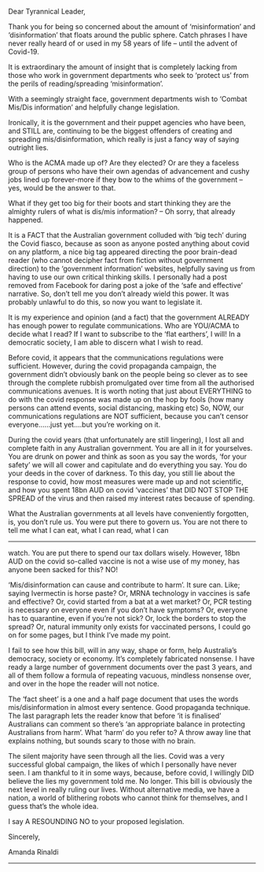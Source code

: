 Dear Tyrannical Leader,

Thank you for being so concerned about the amount of ‘misinformation’ and ‘disinformation’ that
floats around the public sphere. Catch phrases I have never really heard of or used in my 58 years of
life – until the advent of Covid-19.

It is extraordinary the amount of insight that is completely lacking from those who work in
government departments who seek to ‘protect us’ from the perils of reading/spreading
‘misinformation’.

With a seemingly straight face, government departments wish to ‘Combat Mis/Dis information’ and
helpfully change legislation.

Ironically, it is the government and their puppet agencies who have been, and STILL are, continuing
to be the biggest offenders of creating and spreading mis/disinformation, which really is just a fancy
way of saying outright lies.

Who is the ACMA made up of? Are they elected? Or are they a faceless group of persons who have
their own agendas of advancement and cushy jobs lined up forever-more if they bow to the whims
of the government – yes, would be the answer to that.

What if they get too big for their boots and start thinking they are the almighty rulers of what is
dis/mis information? – Oh sorry, that already happened.

It is a FACT that the Australian government colluded with ‘big tech’ during the Covid fiasco, because
as soon as anyone posted anything about covid on any platform, a nice big tag appeared directing
the poor brain-dead reader (who cannot decipher fact from fiction without government direction) to
the ‘government information’ websites, helpfully saving us from having to use our own critical
thinking skills. I personally had a post removed from Facebook for daring post a joke of the ‘safe and
effective’ narrative. So, don’t tell me you don’t already wield this power. It was probably unlawful to
do this, so now you want to legislate it.

It is my experience and opinion (and a fact) that the government ALREADY has enough power to
regulate communications. Who are YOU/ACMA to decide what I read? If I want to subscribe to the
‘flat earthers’, I will! In a democratic society, I am able to discern what I wish to read.

Before covid, it appears that the communications regulations were sufficient. However, during the
covid propaganda campaign, the government didn’t obviously bank on the people being so clever as
to see through the complete rubbish promulgated over time from all the authorised
communications avenues. It is worth noting that just about EVERYTHING to do with the covid
response was made up on the hop by fools (how many persons can attend events, social distancing,
masking etc) So, NOW, our communications regulations are NOT sufficient, because you can’t censor
everyone……just yet….but you’re working on it.

During the covid years (that unfortunately are still lingering), I lost all and complete faith in any
Australian government. You are all in it for yourselves. You are drunk on power and think as soon as
you say the words, ‘for your safety’ we will all cower and capitulate and do everything you say. You
do your deeds in the cover of darkness. To this day, you still lie about the response to covid, how
most measures were made up and not scientific, and how you spent 18bn AUD on covid ‘vaccines’
that DID NOT STOP THE SPREAD of the virus and then raised my interest rates because of spending.

What the Australian governments at all levels have conveniently forgotten, is, you don’t rule us. You
were put there to govern us. You are not there to tell me what I can eat, what I can read, what I can


-----

watch. You are put there to spend our tax dollars wisely. However, 18bn AUD on the covid so-called
vaccine is not a wise use of my money, has anyone been sacked for this? NO!

‘Mis/disinformation can cause and contribute to harm’. It sure can. Like; saying Ivermectin is horse
paste? Or, MRNA technology in vaccines is safe and effective? Or, covid started from a bat at a wet
market? Or, PCR testing is necessary on everyone even if you don’t have symptoms? Or, everyone
has to quarantine, even if you’re not sick? Or, lock the borders to stop the spread? Or, natural
immunity only exists for vaccinated persons, I could go on for some pages, but I think I’ve made my
point.

I fail to see how this bill, will in any way, shape or form, help Australia’s democracy, society or
economy. It’s completely fabricated nonsense. I have ready a large number of government
documents over the past 3 years, and all of them follow a formula of repeating vacuous, mindless
nonsense over, and over in the hope the reader will not notice.

The ‘fact sheet’ is a one and a half page document that uses the words mis/disinformation in almost
every sentence. Good propaganda technique. The last paragraph lets the reader know that before ‘it
is finalised’ Australians can comment so there’s ‘an appropriate balance in protecting Australians
from harm’. What ‘harm’ do you refer to? A throw away line that explains nothing, but sounds scary
to those with no brain.

The silent majority have seen through all the lies. Covid was a very successful global campaign, the
likes of which I personally have never seen. I am thankful to it in some ways, because, before covid, I
willingly DID believe the lies my government told me. No longer. This bill is obviously the next level
in really ruling our lives. Without alternative media, we have a nation, a world of blithering robots
who cannot think for themselves, and I guess that’s the whole idea.

I say A RESOUNDING NO to your proposed legislation.

Sincerely,

Amanda Rinaldi


-----

